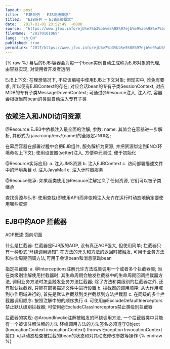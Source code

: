 ```yaml
---
layout: post
title:  "EJB系列 – EJB高级概念"
title2:  "EJB系列 – EJB高级概念"
date:   2017-01-01 23:52:49  +0800
source:  "https://www.jfox.info/ejb%e7%b3%bb%e5%88%97ejb%e9%ab%98%e7%ba%a7%e6%a6%82%e5%bf%b5.html"
fileName:  "20170101069"
lang:  "zh_CN"
published: true
permalink: "2017/https://www.jfox.info/ejb%e7%b3%bb%e5%88%97ejb%e9%ab%98%e7%ba%a7%e6%a6%82%e5%bf%b5.html"
---
```

{% raw %}
幕后的EJB:容器会为每一个bean实例自动生成称为EJB对象的代理, 由容器实现, 对使用者开发者透明

EJB上下文: 在理想情况下, 不应该编程中使用EJB上下文对象; 但现实中, 难免有要求, 所以便有EJBContext的存在; 对应会话bean的专有子类SessionContext, 对应MDB的专有子类MessageDrivenContext; 可通过@Resource注入, 注入时, 容器会根据当前bean的类型自动注入专有子类

##  

## 依赖注入和JNDI访问资源

@Resource:EJB3中依赖注入最全面的注解; 参数: name: 其值会在容器进一步解析, 其形式为 java:conp/env/{name}的全限定JNDI名;

在幕后容器在部署过程中会把EJB组件, 服务解析为资源, 并把资源绑定到ENC(环境命名上下文); 使用设置器(setter)注入, 方便单元测试, 便于初始化

 @Resource实际应用:
a. 注入JMS资源
b. 注入EJBContext
c. 访问部署描述文件中的环境条目
d. 注入JavaMail
e. 注入计时器服务 

 @Resouce继承: 如果超类使用@Resouce注解定义了任何资源, 它们可以被子类继承 

 查找资源与EJB: 使用查找(即使用API)而非依赖注入允许在运行时动态地确定要使用哪些资源 

##  EJB中的AOP 拦截器 

 AOP概述:面向切面 

 什么是拦截器: 拦截器是EJB版的AOP, 没有真正AOP强大, 但使用简单; 拦截器只有一种形式”环绕调用通知”. 在方法的开头和方法的返回时被触发, 可用于业务方法和生命周期回调方法,可用于会话bean和消息驱动bean 

 指定拦截器:
a. @Interceptions注解允许方法或类调用一个或者多个拦截器类; 当在类级别注解使用拦截器时, 其生命周期会触发拦截器中的生命周期回调拦截器方法, 调用业务方法时怎会触发业务方法拦截器; 除了方法和类级别的拦截器之外, 还有默认拦截器, 只能在部署描述文件中进行设置
b. 拦截器的调用顺序: 从大作用域到小作用域进行的, 首先是默认拦截器到类拦截器到方法拦截器
c. 在同级的多个拦截器调用顺序: 按照注解中的的顺序执行
d. 可使用@ExcludeDefaultInerceptors禁止默认级别拦截器; 可使用@ExcludeClassInerceptors禁止类级别拦截器 

 拦截器的实现: 
@AroundInvoke注解被触发的环绕调用方法, 一个拦截器类中只能有一个被该注解注解的方法
环绕调用方法的方法签名必须遵守Object <method name> (InvocationContext invocationContext) throws Exception
InvocationContext接口: 可以动态检查被拦截的bean的状态和对其动态修改参数等操作
{% endraw %}